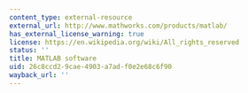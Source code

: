 ```yaml
---
content_type: external-resource
external_url: http://www.mathworks.com/products/matlab/
has_external_license_warning: true
license: https://en.wikipedia.org/wiki/All_rights_reserved
status: ''
title: MATLAB software
uid: 26c8ccd2-9cae-4903-a7ad-f0e2e68c6f90
wayback_url: ''
---
```


